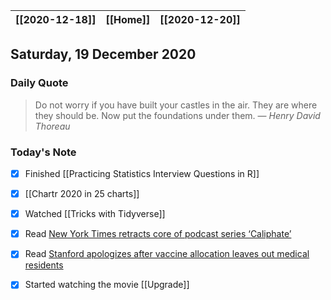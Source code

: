 | [[2020-12-18]] | [[Home]] | [[2020-12-20]] |
| :------------: | :------: | :------------: |

## Saturday, 19 December 2020

### Daily Quote
> Do not worry if you have built your castles in the air. They are where they should be. Now put the foundations under them.
> &mdash; <cite>Henry David Thoreau</cite>

### Today's Note

- [x] Finished [[Practicing Statistics Interview Questions in R]]
- [x] [[Chartr 2020 in 25 charts]]
- [x] Watched [[Tricks with Tidyverse]]
- [x] Read [New York Times retracts core of podcast series ‘Caliphate’ ](https://www.npr.org/2020/12/18/944594193/new-york-times-retracts-hit-podcast-series-caliphate-on-isis-executioner)
- [x] Read [Stanford apologizes after vaccine allocation leaves out medical residents](https://www.npr.org/sections/coronavirus-live-updates/2020/12/18/948176807/stanford-apologizes-after-vaccine-allocation-leaves-out-nearly-all-medical-resid)
- [x] Started watching the movie [[Upgrade]]

